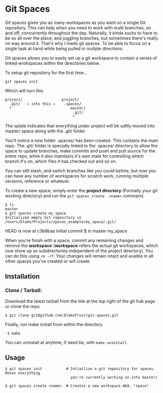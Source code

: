 # Git Spaces

Git spaces gives you as many workspaces as you want on a single Git repository. This can help when you need to work with multi branches, on and off, concurrently throughout the day. Naturally, it kinda sucks to have to be so all over the place, and juggling branches, but sometimes there's really no way around it. That's why I made git spaces. To be able to focus on a single task at hand while being pulled in mutiple directions.

Git spaces allows you to easily set up a git workspace to contain a series of linked wrokspaces within the directories below.

To setup git repository for the first time...

    git spaces init

Which will turn this

    project/                  project/
      .git/   ➔ into this ➔    .spaces/
      *                           master/
                                   .git/
                                   *

The splate indicates that everything under project will be saftly moved into master/ space along with the .git/ folder.

You'll notice a new folder .spaces/ has been created. This contains the main repo. The .git/ folder is specially linked to the .spaces/ directory to allow the space to update branches, make commits and push and pull source for the entire repo, while it also maintains it's own state for controlling which branch it's on, which files it has checked out and so on.

You can still stash, and switch branches like you could before, but now you can have any number of workspaces for scratch work, running multiple versions, reference or whatever.

To create a new space, simply enter the **project directory** (Formally your git working directory) and run the `git spaces create  <name>` command.

    $ ls
    master
    $ git spaces create my_space
    Initialized empty Git repository in /Users/blake/Projects/spaces_example/my_space/.git/
HEAD is now at c3b8baa Initial commit
    $ ls
    master my_space

When you're finish with a space, commit any remaining changes and remove the **workspace** (**workspace** refers the actual git workspaces, which now show up as subdirectories independent of the project directory). You can do this using `rm -rf`. Your changes will remain intact and avaible in all other spaces you've created or will create.

## Installation

### Clone / Tarball:

Download the latest tarball from the link at the top right of the git hub page or clone the repo.

    $ git clone git@github.com:blakefrost/git-spaces.git

Finally, run make install from within the directory

     $ make

You can uninstall at anytime, if need be, with `make uninstall`.

## Usage

    $ git spaces init           # Intiailize a git repository for spaces. Moves everything 
                                  you're currently working on into master/

    $ git spaces create <name>  # Creates a new workspace AKA. "space"

